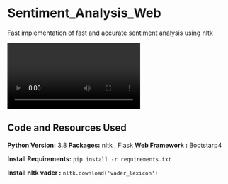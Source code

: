 # Sentiment_Analysis_Web
Fast implementation of fast and accurate sentiment analysis using nltk

![alt text](https://github.com/meysam810/Sentiment_Analysis_Web/blob/master/images/preview.mp4 "Preview")

## Code and Resources Used 
**Python Version:** 3.8 
**Packages:** nltk , Flask 
**Web  Framework :** Bootstarp4 

**Install Requirements:**  ```pip install -r requirements.txt```

**Install nltk vader :**  ```nltk.download('vader_lexicon')```
